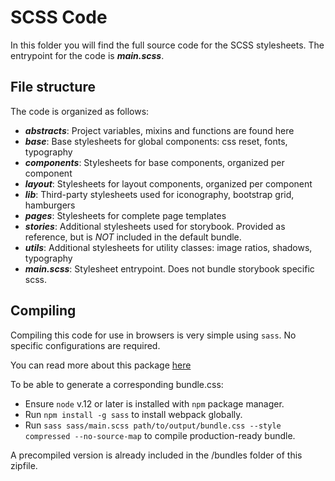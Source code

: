 # SCSS Code

In this folder you will find the full source code for the SCSS stylesheets.
The entrypoint for the code is **_main.scss_**.

## File structure

The code is organized as follows:

- **_abstracts_**: Project variables, mixins and functions are found here
- **_base_**: Base stylesheets for global components: css reset, fonts, typography
- **_components_**: Stylesheets for base components, organized per component
- **_layout_**: Stylesheets for layout components, organized per component
- **_lib_**: Third-party stylesheets used for iconography, bootstrap grid, hamburgers
- **_pages_**: Stylesheets for complete page templates
- **_stories_**: Additional stylesheets used for storybook. Provided as reference, but is _NOT_ included in the default bundle.
- **_utils_**: Additional stylesheets for utility classes: image ratios, shadows, typography
- **_main.scss_**: Stylesheet entrypoint. Does not bundle storybook specific scss.

## Compiling

Compiling this code for use in browsers is very simple using `sass`. No specific configurations are required.

You can read more about this package [here](https://github.com/sass/sass)

To be able to generate a corresponding bundle.css:

- Ensure `node` v.12 or later is installed with `npm` package manager.
- Run `npm install -g sass` to install webpack globally.
- Run `sass sass/main.scss path/to/output/bundle.css --style compressed --no-source-map` to compile production-ready bundle.

A precompiled version is already included in the /bundles folder of this zipfile.
